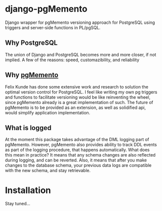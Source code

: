 # django-pgMemento
Django wrapper for pgMemento versioning approach for PostgreSQL using triggers and server-side functions in PL/pgSQL.

## Why PostgreSQL

The union of Django and PostgreSQL becomes more and more closer, if not implied. A few of the reasons: 
speed, customazibility, and reliability 

## Why [pgMemento](https://github.com/pgMemento/pgMemento)

Felix Kunde has done some extensive work and research to solution the optimal version control for PostgreSQL.
  I feel like writing my own pg triggers and functions to facilitate versioning would be like reinventing the wheel, 
  since pgMemento already is a great implementation of such. The future of pgMemento is to be provided as an extension,
  as well as solidified api, would simplify application implementation.
  
  
## What is logged
  
At the moment this package takes advantage of the DML logging part of pgMemento. However, pgMemento also provides ability
  to track DDL events as part of the logging procedure, that happens automatically. What does this mean in practice? It means
  that any schema changes are also reflected during logging, and can be reverted. Also, it means that after you make 
  changes to the database schema, your previous data logs are compatible with the new schema, and stay retrievable.

# Installation

Stay tuned...